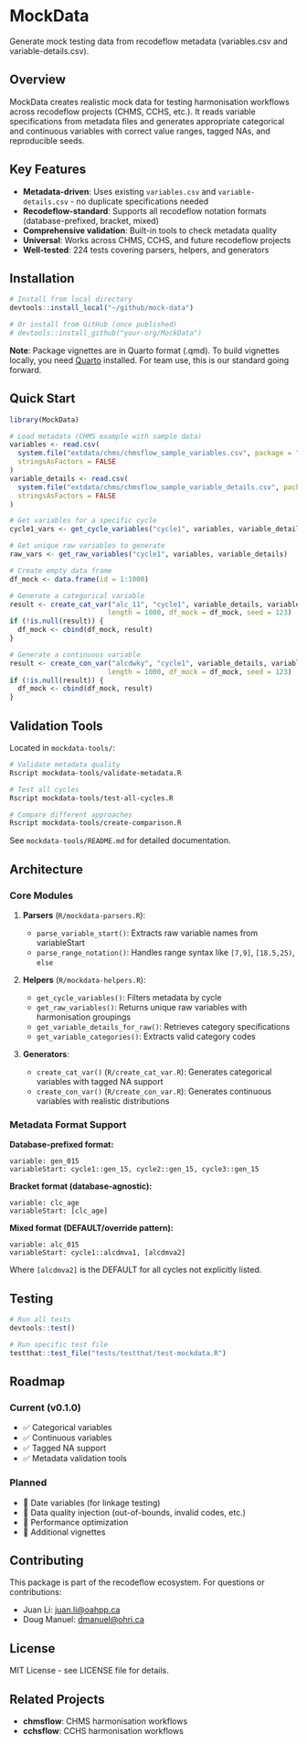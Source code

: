 # MockData

Generate mock testing data from recodeflow metadata (variables.csv and variable-details.csv).

## Overview

MockData creates realistic mock data for testing harmonisation workflows across recodeflow projects (CHMS, CCHS, etc.). It reads variable specifications from metadata files and generates appropriate categorical and continuous variables with correct value ranges, tagged NAs, and reproducible seeds.

## Key Features

- **Metadata-driven**: Uses existing `variables.csv` and `variable-details.csv` - no duplicate specifications needed
- **Recodeflow-standard**: Supports all recodeflow notation formats (database-prefixed, bracket, mixed)
- **Comprehensive validation**: Built-in tools to check metadata quality
- **Universal**: Works across CHMS, CCHS, and future recodeflow projects
- **Well-tested**: 224 tests covering parsers, helpers, and generators

## Installation

```r
# Install from local directory
devtools::install_local("~/github/mock-data")

# Or install from GitHub (once published)
# devtools::install_github("your-org/MockData")
```

**Note**: Package vignettes are in Quarto format (.qmd). To build vignettes locally, you need [Quarto](https://quarto.org/) installed. For team use, this is our standard going forward.

## Quick Start

```r
library(MockData)

# Load metadata (CHMS example with sample data)
variables <- read.csv(
  system.file("extdata/chms/chmsflow_sample_variables.csv", package = "MockData"),
  stringsAsFactors = FALSE
)
variable_details <- read.csv(
  system.file("extdata/chms/chmsflow_sample_variable_details.csv", package = "MockData"),
  stringsAsFactors = FALSE
)

# Get variables for a specific cycle
cycle1_vars <- get_cycle_variables("cycle1", variables, variable_details)

# Get unique raw variables to generate
raw_vars <- get_raw_variables("cycle1", variables, variable_details)

# Create empty data frame
df_mock <- data.frame(id = 1:1000)

# Generate a categorical variable
result <- create_cat_var("alc_11", "cycle1", variable_details, variables,
                        length = 1000, df_mock = df_mock, seed = 123)
if (!is.null(result)) {
  df_mock <- cbind(df_mock, result)
}

# Generate a continuous variable
result <- create_con_var("alcdwky", "cycle1", variable_details, variables,
                        length = 1000, df_mock = df_mock, seed = 123)
if (!is.null(result)) {
  df_mock <- cbind(df_mock, result)
}
```

## Validation Tools

Located in `mockdata-tools/`:

```bash
# Validate metadata quality
Rscript mockdata-tools/validate-metadata.R

# Test all cycles
Rscript mockdata-tools/test-all-cycles.R

# Compare different approaches
Rscript mockdata-tools/create-comparison.R
```

See `mockdata-tools/README.md` for detailed documentation.

## Architecture

### Core Modules

1. **Parsers** (`R/mockdata-parsers.R`):
   - `parse_variable_start()`: Extracts raw variable names from variableStart
   - `parse_range_notation()`: Handles range syntax like `[7,9]`, `[18.5,25)`, `else`

2. **Helpers** (`R/mockdata-helpers.R`):
   - `get_cycle_variables()`: Filters metadata by cycle
   - `get_raw_variables()`: Returns unique raw variables with harmonisation groupings
   - `get_variable_details_for_raw()`: Retrieves category specifications
   - `get_variable_categories()`: Extracts valid category codes

3. **Generators**:
   - `create_cat_var()` (`R/create_cat_var.R`): Generates categorical variables with tagged NA support
   - `create_con_var()` (`R/create_con_var.R`): Generates continuous variables with realistic distributions

### Metadata Format Support

**Database-prefixed format:**
```
variable: gen_015
variableStart: cycle1::gen_15, cycle2::gen_15, cycle3::gen_15
```

**Bracket format (database-agnostic):**
```
variable: clc_age
variableStart: [clc_age]
```

**Mixed format (DEFAULT/override pattern):**
```
variable: alc_015
variableStart: cycle1::alcdmva1, [alcdmva2]
```
Where `[alcdmva2]` is the DEFAULT for all cycles not explicitly listed.

## Testing

```r
# Run all tests
devtools::test()

# Run specific test file
testthat::test_file("tests/testthat/test-mockdata.R")
```

## Roadmap

### Current (v0.1.0)
- ✅ Categorical variables
- ✅ Continuous variables
- ✅ Tagged NA support
- ✅ Metadata validation tools

### Planned
- 📅 Date variables (for linkage testing)
- 📅 Data quality injection (out-of-bounds, invalid codes, etc.)
- 📅 Performance optimization
- 📅 Additional vignettes

## Contributing

This package is part of the recodeflow ecosystem. For questions or contributions:
- Juan Li: juan.li@oahpp.ca
- Doug Manuel: dmanuel@ohri.ca

## License

MIT License - see LICENSE file for details.

## Related Projects

- **chmsflow**: CHMS harmonisation workflows
- **cchsflow**: CCHS harmonisation workflows
